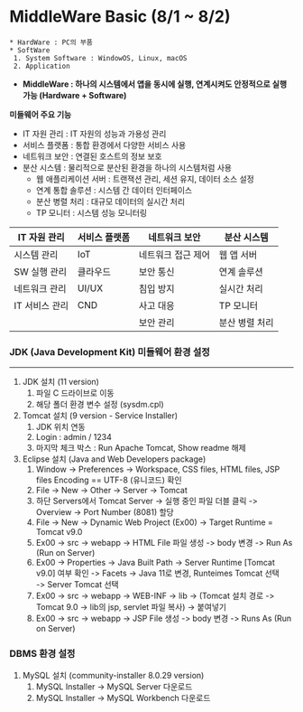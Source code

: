 # MiddleWare Basic (8/1 ~ 8/2)
```
* HardWare : PC의 부품                                  
* SoftWare
 1. System Software : WindowOS, Linux, macOS
 2. Application
```
* **MiddleWare : 하나의 시스템에서 앱을 동시에 실행, 연계시켜도 안정적으로 실행 가능 (Hardware + Software)**

**미들웨어 주요 기능**
* IT 자원 관리 : IT 자원의 성능과 가용성 관리
* 서비스 플랫폼 : 통합 환경에서 다양한 서비스 사용
* 네트워크 보안 : 연결된 호스트의 정보 보호
* 분산 시스템 : 물리적으로 분산된 환경을 하나의 시스템처럼 사용
  - 웹 애플리케이션 서버 : 트랜잭션 관리, 세션 유지, 데이터 소스 설정
  - 연계 통합 솔루션 : 시스템 간 데이터 인터페이스
  - 분산 병렬 처리 : 대규모 데이터의 실시간 처리
  - TP 모니터 : 시스템 성능 모니터링
  
|IT 자원 관리|서비스 플랫폼|네트워크 보안|분산 시스템|
|-|-|-|-|
|시스템 관리|IoT|네트워크 접근 제어|웹 앱 서버|
|SW 실행 관리|클라우드|보안 통신|연계 솔루션|
|네트워크 관리|UI/UX|침입 방지|실시간 처리|
|IT 서비스 관리|CND|사고 대응|TP 모니터|
|||보안 관리|분산 병렬 처리|


   
### JDK (Java Development Kit) 미들웨어 환경 설정
---------------------------------------------

1. JDK 설치 (11 version)
   1. 파일 C 드라이브로 이동
   2. 해당 폴더 환경 변수 설정 (sysdm.cpl)
3. Tomcat 설치 (9 version - Service Installer)
   1. JDK 위치 연동
   2. Login : admin / 1234
   3. 마지막 체크 박스 : Run Apache Tomcat, Show readme 해제
5. Eclipse 설치 (Java and Web Developers package)
   1. Window -> Preferences -> Workspace, CSS files, HTML files, JSP files Encoding == UTF-8 (유니코드) 확인
   2. File -> New -> Other -> Server -> Tomcat
   3. 하단 Servers에서 Tomcat Server -> 실행 중인 파일 더블 클릭 -> Overview -> Port Number (8081) 할당
   4. File -> New -> Dynamic Web Project (Ex00) -> Target Runtime = Tomcat v9.0
   5. Ex00 -> src -> webapp -> HTML File 파일 생성 -> body 변경 -> Run As (Run on Server)
   6. Ex00 -> Properties -> Java Built Path -> Server Runtime [Tomcat v9.0] 여부 확인
                         -> Facets -> Java 11로 변경, Runteimes Tomcat 선택      
                         -> Server Tomcat 선택               
   7. Ex00 -> src -> webapp -> WEB-INF -> lib -> (Tomcat 설치 경로 -> Tomcat 9.0 -> lib의 jsp, servlet 파일 복사) -> 붙여넣기
   8. Ex00 -> src -> webapp -> JSP File 생성 -> body 변경 -> Runs As (Run on Server)


### DBMS 환경 설정

1. MySQL 설치 (community-installer 8.0.29 version)
   1. MySQL Installer -> MySQL Server 다운로드
   2. MySQL Installer -> MySQL Workbench 다운로드
